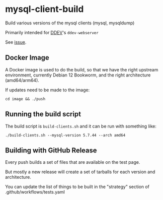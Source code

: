 # mysql-client-build

Build various versions of the mysql clients (mysql, mysqldump)

Primarily intended for [DDEV](https://github.com/ddev/ddev)'s `ddev-webserver`

See [issue](https://github.com/ddev/ddev/issues/6083).

## Docker Image

A Docker image is used to do the build, so that we have the right upstream environment, currently Debian 12 Bookworm, and the right architecture (amd64/arm64).

If updates need to be made to the image:

`cd image && ./push`

## Running the build script

The build script is `build-clients.sh` and it can be run with something like:

`./build-clients.sh --mysql-version 5.7.44 --arch amd64`

## Building with GitHub Release

Every push builds a set of files that are available on the test page.

But mostly a new release will create a set of tarballs for each version and architecture.

You can update the list of things to be built in the "strategy" section of .github/workflows/tests.yaml

